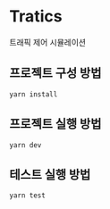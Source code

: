 # Tratics

트래픽 제어 시뮬레이션

## 프로젝트 구성 방법

```shell
yarn install
```

## 프로젝트 실행 방법

```shell
yarn dev
```

## 테스트 실행 방법

```shell
yarn test
```
